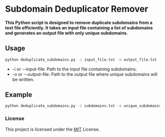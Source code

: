 # Subdomain Deduplicator Remover

**This Python script is designed to remove duplicate subdomains from a text file efficiently. It takes an input file containing a list of subdomains and generates an output file with only unique subdomains.**


## Usage

```Bash
python deduplicate_subdomains.py -i input_file.txt -o output_file.txt
```

- -i or --input-file: Path to the input file containing subdomains.
- -o or --output-file: Path to the output file where unique subdomains will be written.


## Example

```Bash
python deduplicate_subdomains.py -i subdomains.txt -o unique_subdomains.txt
```

### License

This project is licensed under the [MIT](https://opensource.org/license/MIT) License.   

